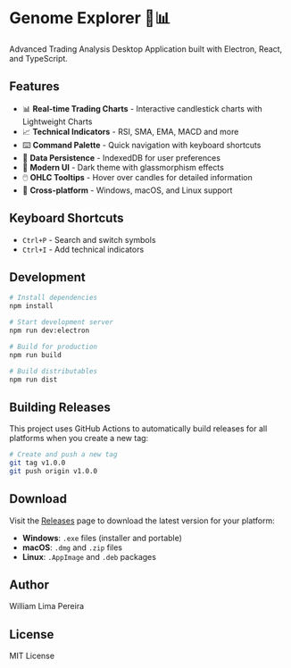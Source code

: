 # Genome Explorer 🧬📊

Advanced Trading Analysis Desktop Application built with Electron, React, and TypeScript.

## Features

- 📊 **Real-time Trading Charts** - Interactive candlestick charts with Lightweight Charts
- 📈 **Technical Indicators** - RSI, SMA, EMA, MACD and more
- ⌨️ **Command Palette** - Quick navigation with keyboard shortcuts
- 💾 **Data Persistence** - IndexedDB for user preferences
- 🎨 **Modern UI** - Dark theme with glassmorphism effects
- 🖱️ **OHLC Tooltips** - Hover over candles for detailed information
- 📱 **Cross-platform** - Windows, macOS, and Linux support

## Keyboard Shortcuts

- `Ctrl+P` - Search and switch symbols
- `Ctrl+I` - Add technical indicators

## Development

```bash
# Install dependencies
npm install

# Start development server
npm run dev:electron

# Build for production
npm run build

# Build distributables
npm run dist
```

## Building Releases

This project uses GitHub Actions to automatically build releases for all platforms when you create a new tag:

```bash
# Create and push a new tag
git tag v1.0.0
git push origin v1.0.0
```

## Download

Visit the [Releases](https://github.com/username/genome-explorer/releases) page to download the latest version for your platform:

- **Windows**: `.exe` files (installer and portable)
- **macOS**: `.dmg` and `.zip` files
- **Linux**: `.AppImage` and `.deb` packages

## Author

William Lima Pereira

## License

MIT License
